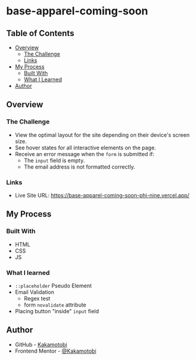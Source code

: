 # base-apparel-coming-soon

## Table of Contents
  - [Overview](#overview)
    - [The Challenge](#the-challenge)
    - [Links](#links)
  - [My Process](#my-process)
    - [Built With](#built-with)
    - [What I Learned](#what-i-learned)
  - [Author](#author)

## Overview
### The Challenge
- View the optimal layout for the site depending on their device's screen size.
- See hover states for all interactive elements on the page.
- Receive an error message when the `form` is submitted if:
  - The `input` field is empty.
  - The email address is not formatted correctly.
### Links
  - Live Site URL: https://base-apparel-coming-soon-phi-nine.vercel.app/

## My Process
### Built With
- HTML
- CSS
- JS
### What I learned
- `::placeholder` Pseudo Element
- Email Validation
  - Regex test
  - form `novalidate` attribute
- Placing button "inside" `input` field

## Author
- GitHub - [Kakamotobi](https://github.com/Kakamotobi)
- Frontend Mentor - [@Kakamotobi](https://www.frontendmentor.io/profile/Kakamotobi)
